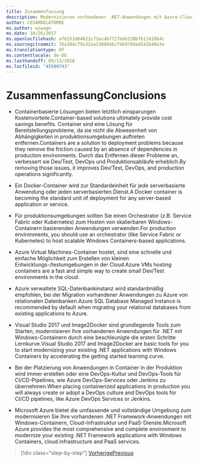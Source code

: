```yaml
---
title: Zusammenfassung
description: Modernisieren vorhandener .NET-Anwendungen mit Azure-Cloud und Windows-Containern | Schlussfolgerungen
author: CESARDELATORRE
ms.author: wiwagn
ms.date: 10/26/2017
ms.openlocfilehash: af6151d04622c72acdb7f27ebb220bf611418b4c
ms.sourcegitcommit: 76a304c79a32aa13889ebcf4b9789a4542b48e3e
ms.translationtype: HT
ms.contentlocale: de-DE
ms.lasthandoff: 09/13/2018
ms.locfileid: "45509743"
---
```

# <a name="conclusions"></a><span data-ttu-id="2c3fb-103">Zusammenfassung</span><span class="sxs-lookup"><span data-stu-id="2c3fb-103">Conclusions</span></span>

- <span data-ttu-id="2c3fb-104">Containerbasierte Lösungen bieten letztlich einsparungen Kostenvorteile.</span><span class="sxs-lookup"><span data-stu-id="2c3fb-104">Container-based solutions ultimately provide cost savings benefits.</span></span> <span data-ttu-id="2c3fb-105">Container sind eine Lösung für Bereitstellungsprobleme, da sie nicht die Abwesenheit von Abhängigkeiten in produktionsumgebungen auftreten entfernen.</span><span class="sxs-lookup"><span data-stu-id="2c3fb-105">Containers are a solution to deployment problems because they remove the friction caused by an absence of dependencies in production environments.</span></span> <span data-ttu-id="2c3fb-106">Durch das Entfernen dieser Probleme an, verbessert sie Dev/Test, DevOps und Produktionsabläufe erheblich.</span><span class="sxs-lookup"><span data-stu-id="2c3fb-106">By removing those issues, it improves Dev/Test, DevOps, and production operations significantly.</span></span>

- <span data-ttu-id="2c3fb-107">Ein Docker-Container wird zur Standardeinheit für jede serverbasierte Anwendung oder jeden serverbasierten Dienst.</span><span class="sxs-lookup"><span data-stu-id="2c3fb-107">A Docker container is becoming the standard unit of deployment for any server-based application or service.</span></span>

- <span data-ttu-id="2c3fb-108">Für produktionsumgebungen sollten Sie einen Orchestrator (z.B. Service Fabric oder Kubernetes) zum Hosten von skalierbaren Windows-Containern basierenden Anwendungen verwenden.</span><span class="sxs-lookup"><span data-stu-id="2c3fb-108">For production environments, you should use an orchestrator (like Service Fabric or Kubernetes) to host scalable Windows Containers­­–based applications.</span></span>

- <span data-ttu-id="2c3fb-109">Azure Virtual Machines-Container hostet, sind eine schnelle und einfache Möglichkeit zum Erstellen von kleinen Entwicklungs-/testumgebungen in der Cloud.</span><span class="sxs-lookup"><span data-stu-id="2c3fb-109">Azure VMs hosting containers are a fast and simple way to create small Dev/Test environments in the cloud.</span></span>

- <span data-ttu-id="2c3fb-110">Azure verwaltete SQL-Datenbankinstanz wird standardmäßig empfohlen, bei der Migration vorhandener Anwendungen zu Azure von relationalen Datenbanken.</span><span class="sxs-lookup"><span data-stu-id="2c3fb-110">Azure SQL Database Managed Instance is recommended by default when migrating your relational databases from existing applications to Azure.</span></span>

- <span data-ttu-id="2c3fb-111">Visual Studio 2017 und Image2Docker sind grundlegende Tools zum Starten, modernisieren Ihre vorhandenen Anwendungen für .NET mit Windows-Containern durch eine beschleunigte die ersten Schritte Lernkurve.</span><span class="sxs-lookup"><span data-stu-id="2c3fb-111">Visual Studio 2017 and Image2Docker are basic tools for you to start modernizing your existing .NET applications with Windows Containers by accelerating the getting started learning curve.</span></span>

- <span data-ttu-id="2c3fb-112">Bei der Platzierung von Anwendungen in Container in der Produktion wird immer erstellen oder eine DevOps-Kultur und DevOps-Tools für CI/CD-Pipelines, wie Azure DevOps-Services oder Jenkins zu übernehmen.</span><span class="sxs-lookup"><span data-stu-id="2c3fb-112">When placing containerized applications in production you will always create or adopt a DevOps culture and DevOps tools for CI/CD pipelines, like Azure DevOps Services or Jenkins.</span></span>

- <span data-ttu-id="2c3fb-113">Microsoft Azure bietet die umfassende und vollständige Umgebung zum modernisieren Sie Ihre vorhandenen .NET Framework-Anwendungen mit Windows-Containern, Cloud-Infrastruktur und PaaS-Dienste.</span><span class="sxs-lookup"><span data-stu-id="2c3fb-113">Microsoft Azure provides the most comprehensive and complete environment to modernize your existing .NET Framework applications with Windows Containers, cloud infrastructure and PaaS services.</span></span>

>[!div class="step-by-step"]
[<span data-ttu-id="2c3fb-114">Vorherige</span><span class="sxs-lookup"><span data-stu-id="2c3fb-114">Previous</span></span>](walkthroughs-technical-get-started-overview.md)